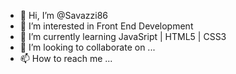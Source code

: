 - 👋 Hi, I’m @Savazzi86
- 👀 I’m interested in Front End Development
- 🌱 I’m currently learning JavaSript | HTML5 | CSS3
- 💞️ I’m looking to collaborate on ...
- 📫 How to reach me ...

<!---
Savazzi86/Savazzi86 is a ✨ special ✨ repository because its `README.md` (this file) appears on your GitHub profile.
You can click the Preview link to take a look at your changes.
--->
